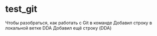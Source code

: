 # test_git
Чтобы разобраться, как работать с Git в команде
Добавил строку в локальной ветке DDA
Добавил ещё строку (DDA)
